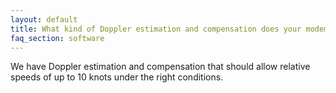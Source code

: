 ```yaml
---
layout: default
title: What kind of Doppler estimation and compensation does your modems support? What’s the maximum differential speed you can accommodate?
faq_section: software
---
```


We have Doppler estimation and compensation that should allow relative speeds of up to 10 knots under the right conditions.